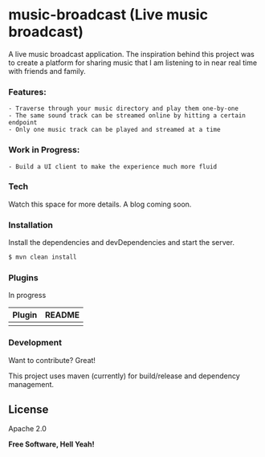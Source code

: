 # music-broadcast (Live music broadcast)

A live music broadcast application. The inspiration behind this project was to create a platform for sharing music that I am listening to in near real time with friends and family.

### Features:
    - Traverse through your music directory and play them one-by-one
    - The same sound track can be streamed online by hitting a certain endpoint
    - Only one music track can be played and streamed at a time
    
### Work in Progress:
    - Build a UI client to make the experience much more fluid

### Tech

Watch this space for more details. A blog coming soon.


### Installation
Install the dependencies and devDependencies and start the server.

```sh
$ mvn clean install
```

### Plugins

In progress

| Plugin | README |
| ------ | ------ |
|  |  |


### Development

Want to contribute? Great!

This project uses maven (currently) for build/release and dependency management.


License
----

Apache 2.0


**Free Software, Hell Yeah!**
